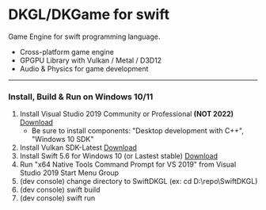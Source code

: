 # DKGL/DKGame for swift


Game Engine for swift programming language.

- Cross-platform game engine
- GPGPU Library with Vulkan / Metal / D3D12
- Audio & Physics for game development


---
### Install, Build & Run on Windows 10/11
1. Install Visual Studio 2019 Community or Professional **(NOT 2022)** [Download](https://visualstudio.microsoft.com/vs/older-downloads/) 
    * Be sure to install components: "Desktop development with C++", "Windows 10 SDK"
2. Install Vulkan SDK-Latest [Download](https://vulkan.lunarg.com/sdk/home)
3. Install Swift 5.6 for Windows 10 (or Lastest stable) [Download](https://www.swift.org/download/)
4. Run "x64 Native Tools Command Prompt for VS 2019" from Visual Studio 2019 Start Menu Group
5. (dev console) change directory to SwiftDKGL (ex: cd D:\repo\SwiftDKGL)
6. (dev console) swift build
7. (dev console) swift run


